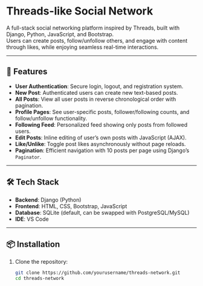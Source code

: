 # Threads-like Social Network

A full-stack social networking platform inspired by Threads, built with Django, Python, JavaScript, and Bootstrap.  
Users can create posts, follow/unfollow others, and engage with content through likes, while enjoying seamless real-time interactions.

---

## 🚀 Features
- **User Authentication**: Secure login, logout, and registration system.
- **New Post**: Authenticated users can create new text-based posts.
- **All Posts**: View all user posts in reverse chronological order with pagination.
- **Profile Pages**: See user-specific posts, follower/following counts, and follow/unfollow functionality.
- **Following Feed**: Personalized feed showing only posts from followed users.
- **Edit Posts**: Inline editing of user’s own posts with JavaScript (AJAX).
- **Like/Unlike**: Toggle post likes asynchronously without page reloads.
- **Pagination**: Efficient navigation with 10 posts per page using Django’s `Paginator`.

---

## 🛠️ Tech Stack
- **Backend**: Django (Python)
- **Frontend**: HTML, CSS, Bootstrap, JavaScript
- **Database**: SQLite (default, can be swapped with PostgreSQL/MySQL)
- **IDE**: VS Code

---

## 📦 Installation
1. Clone the repository:
   ```bash
   git clone https://github.com/yourusername/threads-network.git
   cd threads-network
